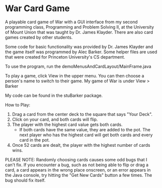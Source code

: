 # War Card Game
A playable card game of War with a GUI interface from my second programming class, Programming and Problem Solving II, at the University of Mount Union that was taught by Dr. James Klayder. There are also card games created by other students.

Some code for basic functionality was provided by Dr. James Klayder and the game itself was programmed by Alec Barker. Some helper files are used that were created for Princeton University's CS department.

To use the program, run the demoMenusAndCardLayout/MainFrame.java

To play a game, click View in the upper menu. You can then choose a person's name to switch to their game. My game of War is under View > Barker

My code can be found in the stuBarker package.

How to Play:

1. Drag a card from the center deck to the square that says "Your Deck".
2. Click on your card, and both cards will flip.
3. The player with the highest card value gets both cards.
	- If both cards have the same value, they are added to the pot. The next player who has the highest card will get both cards and every card in the pot.
4. Once 52 cards are dealt, the player with the highest number of cards wins.

PLEASE NOTE: Randomly choosing cards causes some odd bugs that I can't fix. If you encounter a bug, such as not being able to flip or drag a card, a card appears in the wrong place onscreen, or an error appears in the Java console, try hitting the "Get New Cards" button a few times. The bug should fix itself.
